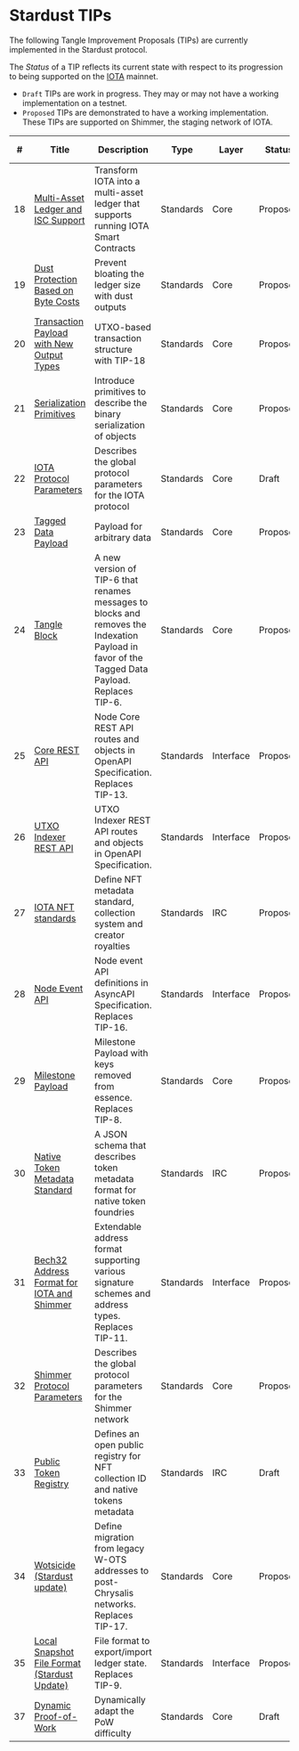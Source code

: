 # Stardust TIPs

The following Tangle Improvement Proposals (TIPs) are currently implemented in the Stardust protocol.

The _Status_ of a TIP reflects its current state with respect to its progression to being supported on
the [IOTA](../chrysalis/introduction.md) mainnet.

- `Draft` TIPs are work in progress. They may or may not have a working implementation on a testnet.
- `Proposed` TIPs are demonstrated to have a working implementation. These TIPs are supported on Shimmer, the staging
  network of IOTA.

| #   | Title                                                                                    | Description                                                                                                                                    | Type      | Layer     | Status   | Initial Target |
| --- | ---------------------------------------------------------------------------------------- | ---------------------------------------------------------------------------------------------------------------------------------------------- | --------- | --------- | -------- | -------------- |
| 18  | [Multi-Asset Ledger and ISC Support](https://wiki.iota.org/tips/tips/TIP-0018)           | Transform IOTA into a multi-asset ledger that supports running IOTA Smart Contracts                                                            | Standards | Core      | Proposed | **Stardust**   |
| 19  | [Dust Protection Based on Byte Costs](https://wiki.iota.org/tips/tips/TIP-0019)          | Prevent bloating the ledger size with dust outputs                                                                                             | Standards | Core      | Proposed | **Stardust**   |
| 20  | [Transaction Payload with New Output Types](https://wiki.iota.org/tips/tips/TIP-0020)    | UTXO-based transaction structure with TIP-18                                                                                                   | Standards | Core      | Proposed | **Stardust**   |
| 21  | [Serialization Primitives](https://wiki.iota.org/tips/tips/TIP-0021)                     | Introduce primitives to describe the binary serialization of objects                                                                           | Standards | Core      | Proposed | **Stardust**   |
| 22  | [IOTA Protocol Parameters](https://wiki.iota.org/tips/tips/TIP-0022)                     | Describes the global protocol parameters for the IOTA protocol                                                                                 | Standards | Core      | Draft    | **Stardust**   |
| 23  | [Tagged Data Payload](https://wiki.iota.org/tips/tips/TIP-0023)                          | Payload for arbitrary data                                                                                                                     | Standards | Core      | Proposed | **Stardust**   |
| 24  | [Tangle Block](https://wiki.iota.org/tips/tips/TIP-0024)                                 | A new version of TIP-6 that renames messages to blocks and removes the Indexation Payload in favor of the Tagged Data Payload. Replaces TIP-6. | Standards | Core      | Proposed | **Stardust**   |
| 25  | [Core REST API](https://wiki.iota.org/tips/tips/TIP-0025)                                | Node Core REST API routes and objects in OpenAPI Specification. Replaces TIP-13.                                                               | Standards | Interface | Proposed | **Stardust**   |
| 26  | [UTXO Indexer REST API](https://wiki.iota.org/tips/tips/TIP-0026)                        | UTXO Indexer REST API routes and objects in OpenAPI Specification.                                                                             | Standards | Interface | Proposed | **Stardust**   |
| 27  | [IOTA NFT standards](https://wiki.iota.org/tips/tips/TIP-0027)                           | Define NFT metadata standard, collection system and creator royalties                                                                          | Standards | IRC       | Proposed | **Stardust**   |
| 28  | [Node Event API](https://wiki.iota.org/tips/tips/TIP-0028)                               | Node event API definitions in AsyncAPI Specification. Replaces TIP-16.                                                                         | Standards | Interface | Proposed | **Stardust**   |
| 29  | [Milestone Payload](https://wiki.iota.org/tips/tips/TIP-0029)                            | Milestone Payload with keys removed from essence. Replaces TIP-8.                                                                              | Standards | Core      | Proposed | **Stardust**   |
| 30  | [Native Token Metadata Standard](https://wiki.iota.org/tips/tips/TIP-0030)               | A JSON schema that describes token metadata format for native token foundries                                                                  | Standards | IRC       | Proposed | **Stardust**   |
| 31  | [Bech32 Address Format for IOTA and Shimmer](https://wiki.iota.org/tips/tips/TIP-0031)   | Extendable address format supporting various signature schemes and address types. Replaces TIP-11.                                             | Standards | Interface | Proposed | **Stardust**   |
| 32  | [Shimmer Protocol Parameters](https://wiki.iota.org/tips/tips/TIP-0032)                  | Describes the global protocol parameters for the Shimmer network                                                                               | Standards | Core      | Proposed | **Stardust**   |
| 33  | [Public Token Registry](https://github.com/iotaledger/tips/pull/72)                      | Defines an open public registry for NFT collection ID and native tokens metadata                                                               | Standards | IRC       | Draft    | **Stardust**   |
| 34  | [Wotsicide (Stardust update)](https://wiki.iota.org/tips/tips/TIP-0034)                  | Define migration from legacy W-OTS addresses to post-Chrysalis networks. Replaces TIP-17.                                                      | Standards | Core      | Proposed | **Stardust**   |
| 35  | [Local Snapshot File Format (Stardust Update)](https://wiki.iota.org/tips/tips/TIP-0035) | File format to export/import ledger state. Replaces TIP-9.                                                                                     | Standards | Interface | Proposed | **Stardust**   |
| 37  | [Dynamic Proof-of-Work](https://github.com/iotaledger/tips/pull/81)                      | Dynamically adapt the PoW difficulty                                                                                                           | Standards | Core      | Draft    | **Stardust**   |
